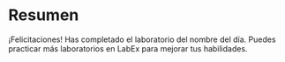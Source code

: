 # Resumen

¡Felicitaciones! Has completado el laboratorio del nombre del día. Puedes practicar más laboratorios en LabEx para mejorar tus habilidades.

